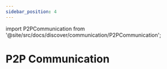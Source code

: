 ```yaml
---
sidebar_position: 4
---
```


import P2PCommunication from '@site/src/docs/discover/communication/P2PCommunication';

# P2P Communication

<P2PCommunication />
